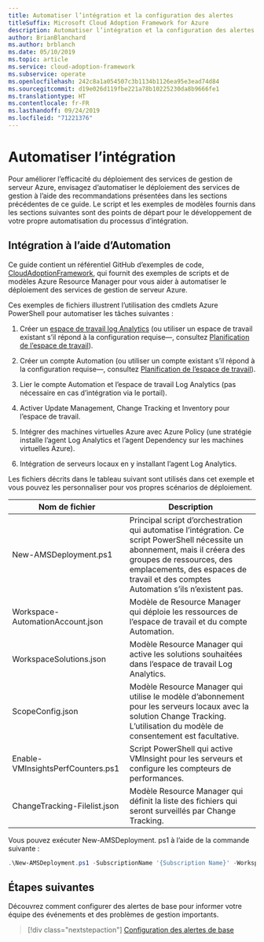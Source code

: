 ```yaml
---
title: Automatiser l’intégration et la configuration des alertes
titleSuffix: Microsoft Cloud Adoption Framework for Azure
description: Automatiser l’intégration et la configuration des alertes
author: BrianBlanchard
ms.author: brblanch
ms.date: 05/10/2019
ms.topic: article
ms.service: cloud-adoption-framework
ms.subservice: operate
ms.openlocfilehash: 242c8a1a054507c3b1134b1126ea95e3ead74d84
ms.sourcegitcommit: d19e026d119fbe221a78b10225230da8b9666fe1
ms.translationtype: HT
ms.contentlocale: fr-FR
ms.lasthandoff: 09/24/2019
ms.locfileid: "71221376"
---
```

# <a name="automate-onboarding"></a>Automatiser l’intégration

Pour améliorer l’efficacité du déploiement des services de gestion de serveur Azure, envisagez d’automatiser le déploiement des services de gestion à l’aide des recommandations présentées dans les sections précédentes de ce guide. Le script et les exemples de modèles fournis dans les sections suivantes sont des points de départ pour le développement de votre propre automatisation du processus d’intégration.

## <a name="onboarding-by-using-automation"></a>Intégration à l’aide d’Automation

Ce guide contient un référentiel GitHub d’exemples de code, [CloudAdoptionFramework](https://aka.ms/caf/manage/automation-samples), qui fournit des exemples de scripts et de modèles Azure Resource Manager pour vous aider à automatiser le déploiement des services de gestion de serveur Azure.

Ces exemples de fichiers illustrent l’utilisation des cmdlets Azure PowerShell pour automatiser les tâches suivantes :

1. Créer un [espace de travail log Analytics](https://docs.microsoft.com/azure/azure-monitor/platform/manage-access) (ou utiliser un espace de travail existant s’il répond à la configuration requise&mdash;, consultez [Planification de l’espace de travail](./prerequisites.md#log-analytics-workspace-and-automation-account-planning)).

2. Créer un compte Automation (ou utiliser un compte existant s’il répond à la configuration requise&mdash;, consultez [Planification de l’espace de travail](./prerequisites.md#log-analytics-workspace-and-automation-account-planning)).

3. Lier le compte Automation et l’espace de travail Log Analytics (pas nécessaire en cas d’intégration via le portail).

4. Activer Update Management, Change Tracking et Inventory pour l’espace de travail.

5. Intégrer des machines virtuelles Azure avec Azure Policy (une stratégie installe l’agent Log Analytics et l’agent Dependency sur les machines virtuelles Azure).

6. Intégration de serveurs locaux en y installant l’agent Log Analytics.

Les fichiers décrits dans le tableau suivant sont utilisés dans cet exemple et vous pouvez les personnaliser pour vos propres scénarios de déploiement.

| Nom de fichier | Description |
|-----------|-------------|
| New-AMSDeployment.ps1 | Principal script d’orchestration qui automatise l’intégration. Ce script PowerShell nécessite un abonnement, mais il créera des groupes de ressources, des emplacements, des espaces de travail et des comptes Automation s’ils n’existent pas. |
| Workspace-AutomationAccount.json | Modèle de Resource Manager qui déploie les ressources de l’espace de travail et du compte Automation. |
| WorkspaceSolutions.json | Modèle Resource Manager qui active les solutions souhaitées dans l’espace de travail Log Analytics. |
| ScopeConfig.json | Modèle Resource Manager qui utilise le modèle d’abonnement pour les serveurs locaux avec la solution Change Tracking. L’utilisation du modèle de consentement est facultative. |
| Enable-VMInsightsPerfCounters.ps1 | Script PowerShell qui active VMInsight pour les serveurs et configure les compteurs de performances. |
| ChangeTracking-Filelist.json | Modèle Resource Manager qui définit la liste des fichiers qui seront surveillés par Change Tracking. |

Vous pouvez exécuter New-AMSDeployment. ps1 à l’aide de la commande suivante :

```powershell
.\New-AMSDeployment.ps1 -SubscriptionName '{Subscription Name}' -WorkspaceName '{Workspace Name}' -WorkspaceLocation '{Azure Location}' -AutomationAccountName {Account Name} -AutomationAccountLocation {Account Location}
```

## <a name="next-steps"></a>Étapes suivantes

Découvrez comment configurer des alertes de base pour informer votre équipe des événements et des problèmes de gestion importants.

> [!div class="nextstepaction"]
> [Configuration des alertes de base](./setup-alerts.md)
